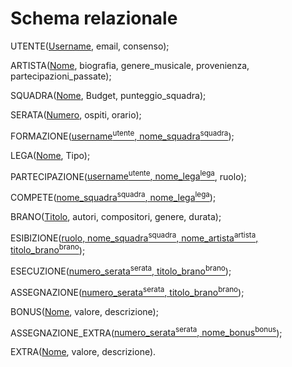 # Schema relazionale
UTENTE(<u>Username</u>, email, consenso);

ARTISTA(<u>Nome</u>, biografia, genere_musicale, provenienza, partecipazioni_passate);

SQUADRA(<u>Nome</u>, Budget, punteggio_squadra);

SERATA(<u>Numero</u>, ospiti, orario);

FORMAZIONE(<u>username<sup>utente</sup>, nome_squadra<sup>squadra</sup></u>);

LEGA(<u>Nome</u>, Tipo);

PARTECIPAZIONE(<u>username<sup>utente</sup>, nome_lega<sup>lega</sup></u>, ruolo);

COMPETE(<u>nome_squadra<sup>squadra</sup>, nome_lega<sup>lega</sup></u>);

BRANO(<u>Titolo</u>, autori, compositori, genere, durata);

ESIBIZIONE(<u>ruolo, nome_squadra<sup>squadra</sup>, nome_artista<sup>artista</sup>, titolo_brano<sup>brano</sup></u>);

ESECUZIONE(<u>numero_serata<sup>serata</sup>, titolo_brano<sup>brano</sup></u>);

ASSEGNAZIONE(<u>numero_serata<sup>serata</sup>, titolo_brano<sup>brano</sup></u>);

BONUS(<u>Nome</u>, valore, descrizione);

ASSEGNAZIONE_EXTRA(<u>numero_serata<sup>serata</sup>, nome_bonus<sup>bonus</sup></u>);

EXTRA(<u>Nome</u>, valore, descrizione).
